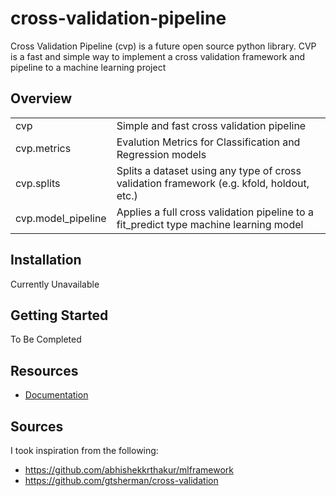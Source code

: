 # cross-validation-pipeline

Cross Validation Pipeline (cvp) is a future open source python library. CVP is a fast and simple way to implement a cross validation framework and pipeline to a machine learning project

## Overview
<table>
  <tr>
    <td>cvp</td>
    <td>Simple and fast cross validation pipeline</td>
  </tr>
  <tr>
    <td>cvp.metrics</td>
    <td>Evalution Metrics for Classification and Regression models</td>
  </tr>
  <tr>
    <td>cvp.splits</td>
    <td>Splits a dataset using any type of cross validation framework (e.g. kfold, holdout, etc.)</td>
  </tr>
  <tr>
    <td>cvp.model_pipeline</td>
    <td>Applies a full cross validation pipeline to a fit_predict type machine learning model</td>
  </tr>
</table>

## Installation

Currently Unavailable

## Getting Started

To Be Completed

## Resources
- [Documentation](https://github.com/RaviShah1/cross-validation-pipeline/blob/main/README.md)

## Sources

I took inspiration from the following:
- https://github.com/abhishekkrthakur/mlframework
- https://github.com/gtsherman/cross-validation

